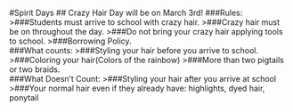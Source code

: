 <br/>
#Spirit Days
## Crazy Hair Day will be on March 3rd!
###Rules:
>###Students must arrive to school with crazy hair.
>###Crazy hair must be on throughout the day.
>###Do not bring your crazy hair applying tools to school.
>###Borrowing Policy.
</br>
###What counts:
>###Styling your hair before you arrive to school.
>###Coloring your hair(Colors of the rainbow)
>###More than two pigtails or two braids.
<br>
###What Doesn’t Count:
>###Styling your hair after you arrive at school
>###Your normal hair even if they already have: highlights, dyed hair, ponytail



